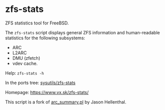 # zfs-stats

ZFS statistics tool for FreeBSD.

The `zfs-stats` script displays general ZFS information
and human-readable statistics for the following subsystems:

* ARC
* L2ARC
* DMU (zfetch)
* vdev cache.

Help: `zfs-stats -h`

In the ports tree: [sysutils/zfs-stats][1]

Homepage: https://www.vx.sk/zfs-stats/

This script is a fork of [arc_summary.pl][2] by Jason Hellenthal.

[1]: https://www.freshports.org/sysutils/zfs-stats/
[2]: https://github.com/DataIX/main/tree/master/head/scripts/zfs/arc_summary
